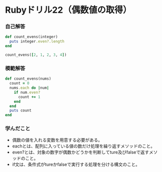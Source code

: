 # Rubyドリル22（偶数値の取得）
### 自己解答
```ruby
def count_evens(integer)
  puts integer.even?.length
end

count_evens([2, 1, 2, 3, 4])
```

### 模範解答
```ruby
def count_evens(nums)
  count = 0
  nums.each do |num|
    if num.even?
      count += 1
    end     
  end
  puts count
end
```

### 学んだこと
- 偶数の値を入れる変数を用意する必要がある。
- eachとは、配列に入っている値の数だけ処理を繰り返すメソッドのこと。
- even?とは、対象の数字が偶数かどうかを判断してture及びfalseで返すメソッドのこと。
- if文は、条件式がtureかfalseで実行する処理を分ける構文のこと。
